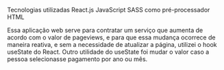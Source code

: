 Tecnologias utilizadas
React.js
JavaScript
SASS como pré-processador
HTML

Essa aplicação web serve para contratar um serviço que aumenta de acordo com o valor de pageviews, e para que essa mudança ocorrece de maneira reativa, e sem a necessidade de atualizar a página, utilizei o hook useState do React. Outro utilidade do useState foi mudar o valor caso a pessoa selecionasse pagamento por ano ou mês.
